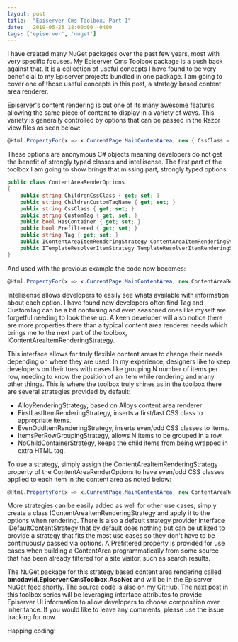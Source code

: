 ```yaml
---
layout: post
title:  "Episerver Cms Toolbox, Part 1"
date:   2019-05-25 18:00:00 -0400
tags: ['episerver', 'nuget']
---
```

I have created many NuGet packages over the past few years, most with very specific focuses. My Episerver Cms Toolbox package is a push back against that. It is a collection of useful concepts I have found to be very beneficial to my Episerver projects bundled in one package. I am going to cover one of those useful concepts in this post, a strategy based content area renderer.

<!--more-->

Episerver's content rendering is but one of its many awesome features allowing the same piece of content to display in a variety of ways. This variety is generally controlled by options that can be passed in the Razor view files as seen below:

```cs
@Html.PropertyFor(x => x.CurrentPage.MainContentArea, new { CssClass = "row equal-height", tag = Global.ContentAreaTags.FullWidth })
```

These options are anonymous C# objects meaning developers do not get the benefit of strongly typed classes and intellisense. The first part of the toolbox I am going to show brings that missing part, strongly typed options:

```cs
public class ContentAreaRenderOptions
{
    public string ChildrenCssClass { get; set; }
    public string ChildrenCustomTagName { get; set; }
    public string CssClass { get; set; }
    public string CustomTag { get; set; }
    public bool HasContainer { get; set; }
    public bool Prefiltered { get; set; }
    public string Tag { get; set; }
    public IContentAreaItemRenderingStrategy ContentAreaItemRenderingStrategy { get; set; }
    public ITemplateResolverItemStrategy TemplateResolverItemRenderingStrategy { get; set; }
}
```

And used with the previous example the code now becomes:

```cs
@Html.PropertyFor(x => x.CurrentPage.MainContentArea, new ContentAreaRenderOptions { CssClass = "row equal-height", Tag = Global.ContentAreaTags.FullWidth })
```

Intellisense allows developers to easily see whats available with information about each option. I have found new developers often find Tag and CustomTag can be a bit confusing and even seasoned ones like myself are forgetful needing to look these up. A keen developer will also notice there are more properties there than a typical content area renderer needs which brings me to the next part of the toolbox, IContentAreaItemRenderingStrategy.

This interface allows for truly flexible content areas to change their needs depending on where they are used. In my experience, designers like to keep developers on their toes with cases like grouping N number of items per row, needing to know the position of an item while rendering and many other things. This is where the toolbox truly shines as in the toolbox there are several strategies provided by default:

* AlloyRenderingStrategy, based on Alloys content area renderer
* FirstLastItemRenderingStrategy, inserts a first/last CSS class to appropriate items.
* EvenOddItemRenderingStrategy, inserts even/odd CSS classes to items.
* ItemsPerRowGroupingStrategy, allows N items to be grouped in a row.
* NoChildContainerStrategy, keeps the child items from being wrapped in extra HTML tag.

To use a strategy, simply assign the ContentAreaItemRenderingStrategy property of the ContentAreaRenderOptions to have even/odd CSS classes applied to each item in the content area as noted below:

```cs
@Html.PropertyFor(x => x.CurrentPage.MainContentArea, new ContentAreaRenderOptions { CssClass = "row equal-height", Tag = Global.ContentAreaTags.FullWidth, ContentAreaItemRenderingStrategy = new EvenOddItemRenderingStrategy() })
```

More strategies can be easily added as well for other use cases, simply create a class IContentAreaItemRenderingStrategy and apply it to the options when rendering. There is also a default strategy provider interface IDefaultContentStrategy that by default does nothing but can be utilized to provide a strategy that fits the most use cases so they don't have to be continuously passed via options. A Prefiltered property is provided for use cases when building a ContentArea programmatically from some source that has been already filtered for a site visitor, such as search results.

The NuGet package for this strategy based content area rendering called **bmcdavid.Episerver.CmsToolbox.AspNet** and will be in the Episerver NuGet feed shortly. The source code is also on my [GitHub](https://github.com/bmcdavid/epi-cms-toolbox). The next post in this toolbox series will be leveraging interface attributes to provide Episerver UI information to allow developers to choose composition over inheritance. If you would like to leave any comments, please use the issue tracking for now.

Happing coding!